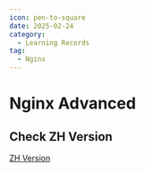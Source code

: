 ```yaml
---
icon: pen-to-square
date: 2025-02-24
category:
  - Learning Records
tag:
  - Nginx
---
```


# Nginx Advanced

## Check ZH Version

[ZH Version](../../zh/posts/nginx/1.md)
